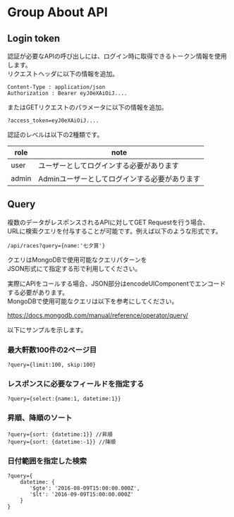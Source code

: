 # Group About API

## Login token

認証が必要なAPIの呼び出しには、ログイン時に取得できるトークン情報を使用します。  
リクエストヘッダに以下の情報を追加。

```
Content-Type : application/json  
Authorization : Bearer eyJ0eXAiOiJ....  
```

またはGETリクエストのパラメータに以下の情報を追加。 

```
?access_token=eyJ0eXAiOiJ....
```

認証のレベルは以下の2種類です。

role | note
--- | ---
user | ユーザーとしてログインする必要があります
admin | Adminユーザーとしてログインする必要があります

## Query

複数のデータがレスポンスされるAPIに対してGET Requestを行う場合、  
URLに検索クエリを付与することが可能です。例えば以下のような形式です。

```
/api/races?query={name:'七夕賞'}
```

クエリはMongoDBで使用可能なクエリパターンを  
JSON形式にて指定する形で利用してください。

実際にAPIをコールする場合、JSON部分はencodeUIComponentでエンコードする必要があります。  
MongoDBで使用可能なクエリは以下を参考にしてください。  

https://docs.mongodb.com/manual/reference/operator/query/

以下にサンプルを示します。

### 最大軒数100件の2ページ目

```
?query={limit:100, skip:100}
```

### レスポンスに必要なフィールドを指定する

```
?query={select:{name:1, datetime:1}}
```
    
### 昇順、降順のソート

```    
?query={sort: {datetime:1}} //昇順
?query={sort: {datetime:-1}} //降順
```
    
### 日付範囲を指定した検索
    
```    
?query={
    datetime: {
       '$gte': '2016-08-09T15:00:00.000Z', 
       '$lt': '2016-09-09T15:00:00.000Z'
    }
}
```